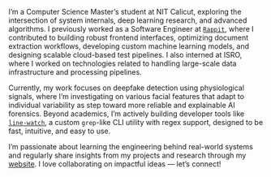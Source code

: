 I’m a Computer Science Master’s student at NIT Calicut, exploring the intersection of system internals, deep learning research, and advanced algorithms. I previously worked as a Software Engineer at [`Rappit`](https://rappit.io/), where I contributed to building robust frontend interfaces, optimizing document extraction workflows, developing custom machine learning models, and designing scalable cloud-based test pipelines. I also interned at ISRO, where I worked on technologies related to handling large-scale data infrastructure and processing pipelines.

Currently, my work focuses on deepfake detection using physiological signals, where I’m investigating on various facial features that adapt to individual variability as step toward more reliable and explainable AI forensics. Beyond academics, I’m actively building developer tools like [`line-watch`](https://github.com/SREEHARI-M-S/line-watch), a custom `grep`-like CLI utility with regex support, designed to be fast, intuitive, and easy to use.

I’m passionate about learning the engineering behind real-world systems and regularly share insights from my projects and research through my [website](https://sreehari-m-s.netlify.app/). I love collaborating on impactful ideas — let’s connect!
